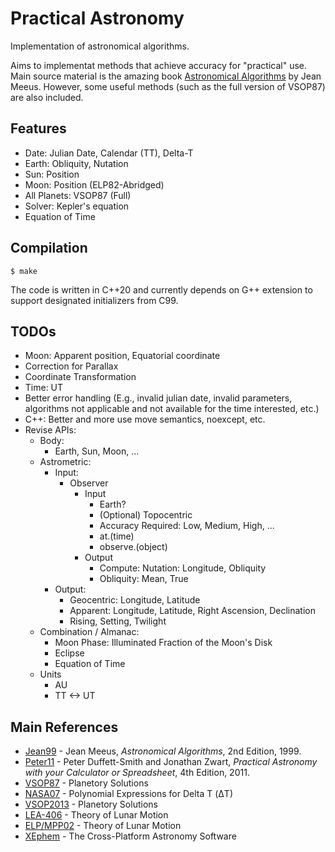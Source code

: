# Practical Astronomy

Implementation of astronomical algorithms.

Aims to implementat methods that achieve accuracy for "practical" use. Main source material is the amazing book [Astronomical Algorithms][Jean99] by Jean Meeus. However, some useful methods (such as the full version of VSOP87) are also included.

## Features

- Date: Julian Date, Calendar (TT), Delta-T
- Earth: Obliquity, Nutation
- Sun: Position
- Moon: Position (ELP82-Abridged)
- All Planets: VSOP87 (Full)
- Solver: Kepler's equation
- Equation of Time

## Compilation

```
$ make
```

The code is written in C++20 and currently depends on G++ extension to support designated initializers from C99.

## TODOs

- Moon: Apparent position, Equatorial coordinate
- Correction for Parallax
- Coordinate Transformation
- Time: UT
- Better error handling (E.g., invalid julian date, invalid parameters, algorithms not applicable and not available for the time interested, etc.)
- C++: Better and more use move semantics, noexcept, etc.
- Revise APIs:
  - Body:
    - Earth, Sun, Moon, ...
  - Astrometric:
    - Input:
      - Observer
        - Input
          - Earth?
          - (Optional) Topocentric
          - Accuracy Required: Low, Medium, High, ...
          - at.(time)
          - observe.(object)
        - Output
          - Compute: Nutation: Longitude, Obliquity
          - Obliquity: Mean, True
    - Output:
      - Geocentric: Longitude, Latitude
      - Apparent: Longitude, Latitude, Right Ascension, Declination
      - Rising, Setting, Twilight
  - Combination / Almanac:
    - Moon Phase: Illuminated Fraction of the Moon's Disk
    - Eclipse
    - Equation of Time
  - Units
    - AU
    - TT <-> UT

## Main References

* [Jean99] - Jean Meeus, *Astronomical Algorithms*, 2nd Edition, 1999.
* [Peter11] - Peter Duffett-Smith and Jonathan Zwart, *Practical Astronomy with your Calculator or Spreadsheet*, 4th Edition, 2011.
* [VSOP87] - Planetory Solutions
* [NASA07] - Polynomial Expressions for Delta T (ΔT)
* [VSOP2013] - Planetory Solutions
* [LEA-406] - Theory of Lunar Motion
* [ELP/MPP02] - Theory of Lunar Motion
* [XEphem] - The Cross-Platform Astronomy Software

[Jean99]: https://www.willbell.com/MATH/MC1.HTM
[VSOP87]: http://cdsarc.u-strasbg.fr/viz-bin/Cat?cat=VI/81
[Peter11]: https://en.wikipedia.org/wiki/Practical_Astronomy_with_your_Calculator
[VSOP2013]: https://www.aanda.org/articles/aa/abs/2013/09/aa21843-13/aa21843-13.html
[LEA-406]: https://www.aanda.org/articles/aa/full/2007/33/aa7568-07/aa7568-07.html
[NASA07]: https://eclipse.gsfc.nasa.gov/SEhelp/deltatpoly2004.html
[XEphem]: http://www.clearskyinstitute.com/xephem/
[ELP/MPP02]: https://sourceforge.net/p/gplan/wiki/ELP%20MPP02/
